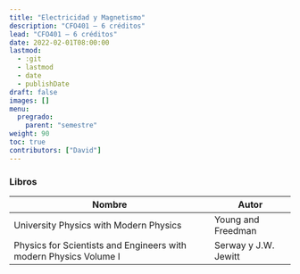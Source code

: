 ```yaml
---
title: "Electricidad y Magnetismo"
description: "CFO401 — 6 créditos"
lead: "CFO401 — 6 créditos"
date: 2022-02-01T08:00:00
lastmod:
  - :git
  - lastmod
  - date
  - publishDate
draft: false
images: []
menu:
  pregrado:
    parent: "semestre"
weight: 90
toc: true
contributors: ["David"]
---
```


### Libros

|Nombre|Autor|
|------|-----|
|University Physics with Modern Physics|Young and Freedman|
|Physics for Scientists and Engineers with modern Physics Volume I|Serway y J.W. Jewitt|
